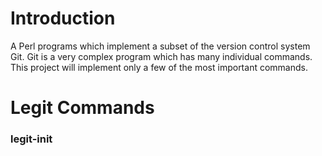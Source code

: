 <h1>Introduction</h1>
A Perl programs which implement a subset of the version control system Git.
Git is a very complex program which has many individual commands. This project will implement only a few of the most important commands.
</br>
<h1>Legit Commands</h1>
<h3>legit-init</h3>
